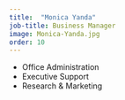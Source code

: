 ```yaml
---
title:  "Monica Yanda"
job-title: Business Manager
image: Monica-Yanda.jpg
order: 10
---
```


- Office Administration
- Executive Support
- Research & Marketing

